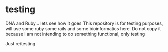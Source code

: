 # testing
DNA and Ruby... lets see how it goes
This repository is for testing purposes, will use some ruby some rails and some bioinformatics here. Do not copy it because I am not intending to do something functional, only testing

Just re/testing
